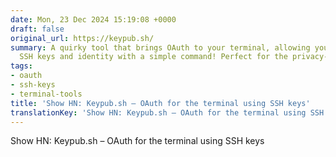 ```yaml
---
date: Mon, 23 Dec 2024 15:19:08 +0000
draft: false
original_url: https://keypub.sh/
summary: A quirky tool that brings OAuth to your terminal, allowing you to manage
  SSH keys and identity with a simple command! Perfect for the privacy-focused coder.
tags:
- oauth
- ssh-keys
- terminal-tools
title: 'Show HN: Keypub.sh – OAuth for the terminal using SSH keys'
translationKey: 'Show HN: Keypub.sh – OAuth for the terminal using SSH keys'
---
```


Show HN: Keypub.sh – OAuth for the terminal using SSH keys